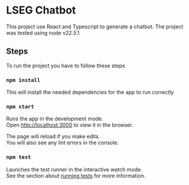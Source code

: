 # LSEG Chatbot

This project use React and Typescript to generate a chatbot. The project was tested using node v22.5.1

## Steps

To run the project you have to follow these steps

### `npm install`

This will install the needed dependencies for the app to run correctly

### `npm start`

Runs the app in the development mode.\
Open [http://localhost:3000](http://localhost:3000) to view it in the browser.

The page will reload if you make edits.\
You will also see any lint errors in the console.

### `npm test`

Launches the test runner in the interactive watch mode.\
See the section about [running tests](https://facebook.github.io/create-react-app/docs/running-tests) for more information.
